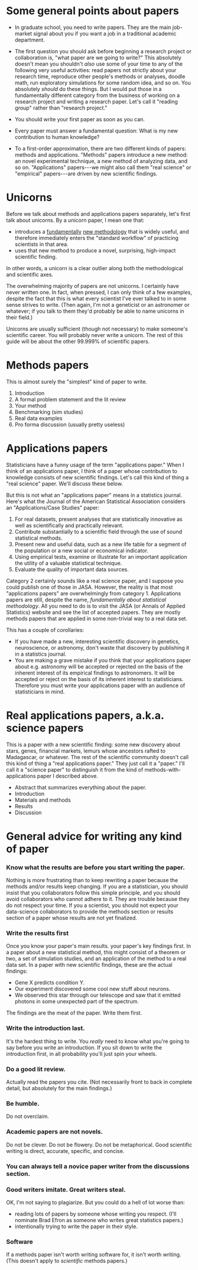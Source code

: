 # Some general points about papers

* In graduate school, you need to write papers.  They are the main job-market signal about you if you want a job in a traditional academic department.    

* The first question you should ask before beginning a research project or collaboration is, "what paper are we going to write?"  This absolutely doesn't mean you shouldn't _also_ use some of your time to any of the following very useful activities: read papers not strictly about your research time, reproduce other people's methods or analyses, doodle math, run exploratory simulations for some random idea, and so on.  You absolutely _should_ do these things.  But I would put those in a fundamentally different category from the business of working on a research project and writing a research paper.  Let's call it "reading group" rather than "research project."   

* You should write your first paper as soon as you can.  
* Every paper must answer a fundamental question: What is my new contribution to human knowledge?  

* To a first-order approximation, there are two different kinds of papers: methods and applications.  "Methods" papers introduce a new method: an novel experimental technique, a new method of analyzing data, and so on.  "Applications" papers---we might also call them "real science" or "empirical" papers---are driven by new scientific findings.  

# Unicorns  

Before we talk about methods and applications papers separately, let's first talk about unicorns.  By a unicorn paper, I mean one that:  
- introduces a [fundamentally](https://tinyurl.com/y7fl5emf) [new methodology](https://www.jstor.org/stable/2346101) that is widely useful, and therefore immediately enters the "standard workflow" of practicing scientists in that area.  
- uses that new method to produce a novel, surprising, high-impact scientific finding.  

In other words, a unicorn is a clear outlier along both the methodological and scientific axes.

The overwhelming majority of papers are not unicorns.  I certainly have never written one.  In fact, when pressed, I can only think of a few examples, despite the fact that this is what every scientist I've ever talked to in some sense strives to write.  (Then again, I'm not a geneticist or an astronomer or whatever; if you talk to them they'd probably be able to name unicorns in their field.)

Unicorns are usually sufficient (though not necessary) to make someone's scientific career.  You will probably never write a unicorn.  The rest of this guide will be about the other 99.999% of scientific papers.  


# Methods papers

This is almost surely the "simplest" kind of paper to write.  

1) Introduction
2) A formal problem statement and the lit review  
3) Your method
4) Benchmarking (sim studies)  
5) Real data examples
6) Pro forma discussion (usually pretty useless)  

# Applications papers 

Statisticians have a funny usage of the term "applications paper."  When I think of an applications paper, I think of a paper whose contribution to knowledge consists of new scientific findings.  Let's call this kind of thing a "real science" paper.  We'll discuss these below.

But this is not what an "applications paper" means in a statistics journal.  Here's what the Journal of the American Statistical Association considers an "Applications/Case Studies" paper:

1) For real datasets, present analyses that are statistically innovative as well as scientifically and practically relevant.  
2) Contribute substantially to a scientific field through the use of sound statistical methods.  
3) Present new and useful data, such as a new life table for a segment of the population or a new social or economical indicator.  
4) Using empirical tests, examine or illustrate for an important application the utility of a valuable statistical technique.  
5) Evaluate the quality of important data sources.  


Category 2 certainly sounds like a real science paper, and I suppose you could publish one of those in JASA.  However, the reality is that most "applications papers" are overwhelmingly from category 1.  Applications papers are still, despite the name, _fundamentally about statistical methodology_.  All you need to do is to visit the JASA (or Annals of Applied Statistics) website and see the list of accepted papers.  They are mostly methods papers that are applied in some non-trivial way to a real data set.

This has a couple of corollaries:  
- If you have made a new, interesting scientific discovery in genetics, neuroscience, or astronomy, don't waste that discovery by publishing it in a statistics journal.  
- You are making a grave mistake if you think that your applications paper about e.g. astronomy will be accepted or rejected on the basis of the inherent interest of its empirical findings to astronomers.  It will be accepted or reject on the basis of its inherent interest to statisticians.  Therefore you must write your applications paper with an audience of statisticians in mind.   


# Real applications papers, a.k.a. science papers  

This is a paper with a new scientific finding: some new discovery about stars, genes, financial markets, lemurs whose ancestors rafted to Madagascar, or whatever.  The rest of the scientific community doesn't call this kind of thing a "real applications paper."  They just call it a "paper."  I'll call it a "science paper" to distinguish it from the kind of methods-with-applications paper I described above.  

* Abstract that summarizes everything about the paper.  
* Introduction  
* Materials and methods  
* Results  
* Discussion  






# General advice for writing any kind of paper

### Know what the results are before you start writing the paper.

Nothing is more frustrating than to keep rewriting a paper because the methods and/or results keep changing.  If you are a statistician, you should insist that you collaborators follow this simple principle, and you should avoid collaborators who cannot adhere to it.  They are trouble because they do not respect your time.  If you a scientist, you should not expect your data-science collaborators to provide the methods section or results section of a paper whose results are not yet finalized.

### Write the results first

Once you know your paper's main results.  your paper's key findings first.  In a paper about a new statistical method, this might consist of a theorem or two, a set of simulation studies, and an application of the method to a real data set.  In a paper with new scientific findings, these are the actual findings:  
- Gene X predicts condition Y.  
- Our experiment discovered some cool new stuff about neurons.  
- We observed this star through our telescope and saw that it emitted photons in some unexpected part of the spectrum.  

The findings are the meat of the paper.  Write them first.

### Write the introduction last.

It's the hardest thing to write.  You _really_ need to know what you're going to say before you write an introduction.  If you sit down to write the introduction first, in all probability you'll just spin your wheels.  

### Do a good lit review.  

Actually read the papers you cite.  (Not necessarily front to back in complete detail, but absolutely for the main findings.)  

### Be humble.

Do not overclaim.

### Academic papers are not novels.  

Do not be clever.  Do not be flowery.  Do not be metaphorical.  Good scientific writing is direct, accurate, specific, and concise.  

### You can always tell a novice paper writer from the discussions section.  

### Good writers imitate.  Great writers steal.  

OK, I'm not saying to plagiarize.  But you could do a hell of lot worse than:
- reading lots of papers by someone whose writing you respect.  (I'll nominate Brad Efron as someone who writes great statistics papers.)  
- intentionally trying to write the paper in their style.  

### Software  

If a methods paper isn't worth writing software for, it isn't worth writing.  (This doesn't apply to _scientific_ methods papers.)  